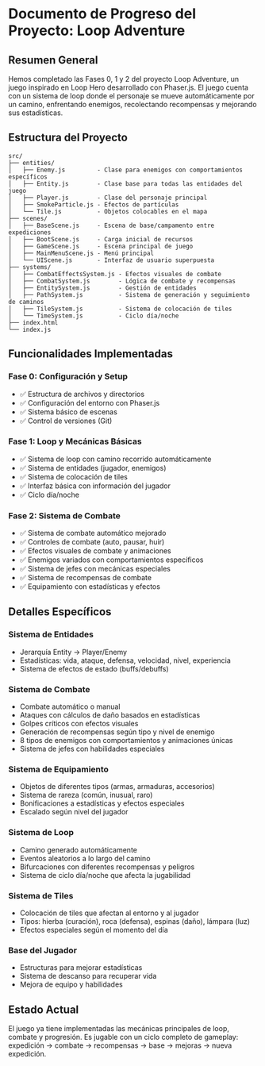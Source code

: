 # Documento de Progreso del Proyecto: Loop Adventure

## Resumen General

Hemos completado las Fases 0, 1 y 2 del proyecto Loop Adventure, un juego inspirado en Loop Hero desarrollado con Phaser.js. El juego cuenta con un sistema de loop donde el personaje se mueve automáticamente por un camino, enfrentando enemigos, recolectando recompensas y mejorando sus estadísticas.

## Estructura del Proyecto

```
src/
├── entities/
│   ├── Enemy.js         - Clase para enemigos con comportamientos específicos
│   ├── Entity.js        - Clase base para todas las entidades del juego
│   ├── Player.js        - Clase del personaje principal
│   ├── SmokeParticle.js - Efectos de partículas
│   └── Tile.js          - Objetos colocables en el mapa
├── scenes/
│   ├── BaseScene.js     - Escena de base/campamento entre expediciones
│   ├── BootScene.js     - Carga inicial de recursos
│   ├── GameScene.js     - Escena principal de juego
│   ├── MainMenuScene.js - Menú principal
│   └── UIScene.js       - Interfaz de usuario superpuesta
├── systems/
│   ├── CombatEffectsSystem.js - Efectos visuales de combate
│   ├── CombatSystem.js        - Lógica de combate y recompensas
│   ├── EntitySystem.js        - Gestión de entidades
│   ├── PathSystem.js          - Sistema de generación y seguimiento de caminos
│   ├── TileSystem.js          - Sistema de colocación de tiles
│   └── TimeSystem.js          - Ciclo día/noche
├── index.html
└── index.js
```

## Funcionalidades Implementadas

### Fase 0: Configuración y Setup
- ✅ Estructura de archivos y directorios
- ✅ Configuración del entorno con Phaser.js
- ✅ Sistema básico de escenas
- ✅ Control de versiones (Git)

### Fase 1: Loop y Mecánicas Básicas
- ✅ Sistema de loop con camino recorrido automáticamente
- ✅ Sistema de entidades (jugador, enemigos)
- ✅ Sistema de colocación de tiles
- ✅ Interfaz básica con información del jugador
- ✅ Ciclo día/noche

### Fase 2: Sistema de Combate
- ✅ Sistema de combate automático mejorado
- ✅ Controles de combate (auto, pausar, huir)
- ✅ Efectos visuales de combate y animaciones
- ✅ Enemigos variados con comportamientos específicos
- ✅ Sistema de jefes con mecánicas especiales
- ✅ Sistema de recompensas de combate
- ✅ Equipamiento con estadísticas y efectos

## Detalles Específicos

### Sistema de Entidades
- Jerarquía Entity → Player/Enemy
- Estadísticas: vida, ataque, defensa, velocidad, nivel, experiencia
- Sistema de efectos de estado (buffs/debuffs)

### Sistema de Combate
- Combate automático o manual
- Ataques con cálculos de daño basados en estadísticas
- Golpes críticos con efectos visuales
- Generación de recompensas según tipo y nivel de enemigo
- 8 tipos de enemigos con comportamientos y animaciones únicas
- Sistema de jefes con habilidades especiales

### Sistema de Equipamiento
- Objetos de diferentes tipos (armas, armaduras, accesorios)
- Sistema de rareza (común, inusual, raro)
- Bonificaciones a estadísticas y efectos especiales
- Escalado según nivel del jugador

### Sistema de Loop
- Camino generado automáticamente
- Eventos aleatorios a lo largo del camino
- Bifurcaciones con diferentes recompensas y peligros
- Sistema de ciclo día/noche que afecta la jugabilidad

### Sistema de Tiles
- Colocación de tiles que afectan al entorno y al jugador
- Tipos: hierba (curación), roca (defensa), espinas (daño), lámpara (luz)
- Efectos especiales según el momento del día

### Base del Jugador
- Estructuras para mejorar estadísticas
- Sistema de descanso para recuperar vida
- Mejora de equipo y habilidades

## Estado Actual

El juego ya tiene implementadas las mecánicas principales de loop, combate y progresión. Es jugable con un ciclo completo de gameplay: expedición → combate → recompensas → base → mejoras → nueva expedición.